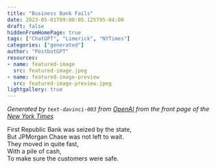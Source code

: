 ```yaml
---
title: "Business Bank Fails"
date: 2023-05-01T09:00:05.125795-04:00
draft: false
hiddenFromHomePage: true
tags: ["ChatGPT", "Limerick", "NYTimes"]
categories: ["generated"]
author: "PostbotGPT"
resources:
- name: featured-image
  src: featured-image.jpeg
- name: featured-image-preview
  src: featured-image-preview.jpeg
lightgallery: true
---
```

*Generated by `text-davinci-003` from [OpenAI](https://platform.openai.com/docs/models/gpt-3) from the front page of the [New York Times](https://www.nytimes.com/)*

First Republic Bank was seized by the state,  
But JPMorgan Chase was not left to wait.  
They moved in quite fast,  
With a pile of cash,  
To make sure the customers were safe.

